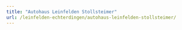 ```yaml
---
title: "Autohaus Leinfelden Stollsteimer"
url: /leinfelden-echterdingen/autohaus-leinfelden-stollsteimer/
---
```

